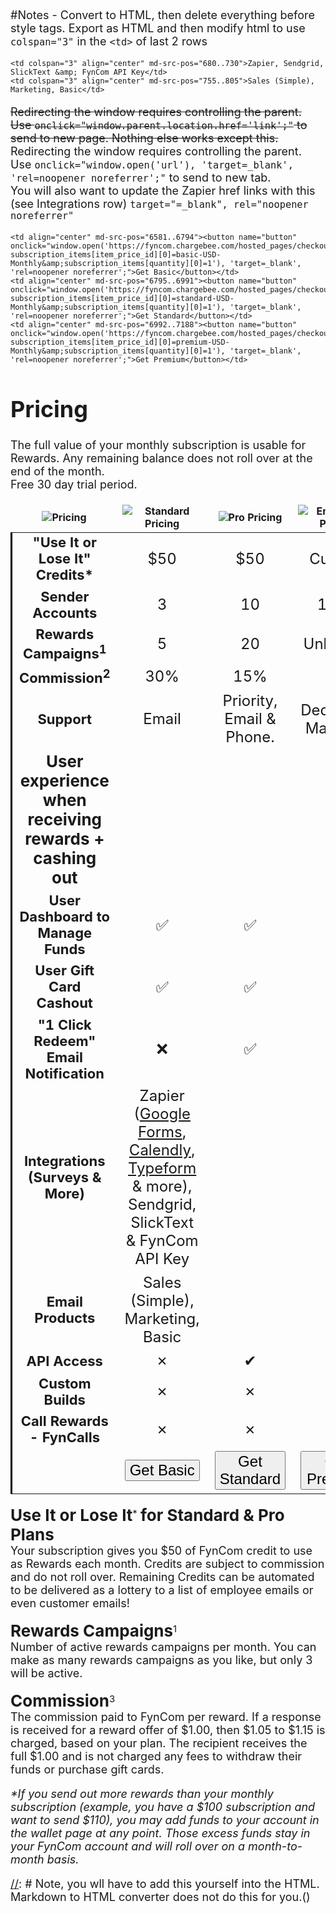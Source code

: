 #Notes - Convert to HTML, then delete everything before style tags.
Export as HTML and then modify html to use `colspan="3"` in the `<td>` of last 2 rows

```
<td colspan="3" align="center" md-src-pos="680..730">Zapier, Sendgrid, SlickText &amp; FynCom API Key</td>
<td colspan="3" align="center" md-src-pos="755..805">Sales (Simple), Marketing, Basic</td>
```

~~Redirecting the window requires controlling the parent. Use `onclick="window.parent.location.href='link';"` to send to new page. Nothing else works except this.~~
Redirecting the window requires controlling the parent. Use `onclick="window.open('url'), 'target=_blank', 'rel=noopener noreferrer';"` to send to new tab. <br>
You will also want to update the Zapier href links with this (see Integrations row) `target="=_blank", rel="noopener noreferrer"`


```
<td align="center" md-src-pos="6581..6794"><button name="button" onclick="window.open('https://fyncom.chargebee.com/hosted_pages/checkout?subscription_items[item_price_id][0]=basic-USD-Monthly&amp;subscription_items[quantity][0]=1'), 'target=_blank', 'rel=noopener noreferrer';">Get Basic</button></td>
<td align="center" md-src-pos="6795..6991"><button name="button" onclick="window.open('https://fyncom.chargebee.com/hosted_pages/checkout?subscription_items[item_price_id][0]=standard-USD-Monthly&amp;subscription_items[quantity][0]=1'), 'target=_blank', 'rel=noopener noreferrer';">Get Standard</button></td>
<td align="center" md-src-pos="6992..7188"><button name="button" onclick="window.open('https://fyncom.chargebee.com/hosted_pages/checkout?subscription_items[item_price_id][0]=premium-USD-Monthly&amp;subscription_items[quantity][0]=1'), 'target=_blank', 'rel=noopener noreferrer';">Get Premium</button></td>
```


[//]: # (You will want to manually add links into the HTML later too.)

# Pricing
The full value of your monthly subscription is usable for Rewards. Any remaining balance does not roll over at the end of the month. <br> Free 30 day trial period.

| ![Pricing](https://fyncom-static-files.s3.us-west-1.amazonaws.com/pricing/Pricing+Graphic+A1.png) |                                                                                             ![Standard Pricing](https://fyncom-static-files.s3.us-west-1.amazonaws.com/pricing/Pricing+Standard+A2_50.png)                                                                                              |                                                  ![Pro Pricing](https://fyncom-static-files.s3.us-west-1.amazonaws.com/pricing/Pricing+Pro+A3_.png)                                                  |                                          ![Enterprise Pricing](https://fyncom-static-files.s3.us-west-1.amazonaws.com/pricing/Pricing+Enterprise+A4.png)                                           |
|:-------------------------------------------------------------------------------------------------:|:-------------------------------------------------------------------------------------------------------------------------------------------------------------------------------------------------------------------------------------------------------------------------------------------------------:|:----------------------------------------------------------------------------------------------------------------------------------------------------------------------------------------------------:|:--------------------------------------------------------------------------------------------------------------------------------------------------------------------------------------------------:|
|                                   "Use It or Lose It" Credits*                                    |                                                                                                                                                   $50                                                                                                                                                   |                                                                                                 $50                                                                                                  |                                                                                               Custom                                                                                               |
|                                          Sender Accounts                                          |                                                                                                                                                    3                                                                                                                                                    |                                                                                                  10                                                                                                  |                                                                                                100+                                                                                                |
|                                   Rewards Campaigns<sup>1</sup>                                   |                                                                                                                                                    5                                                                                                                                                    |                                                                                                  20                                                                                                  |                                                                                             Unlimited                                                                                              |
|                                      Commission<sup>2</sup>                                       |                                                                                                                                                   30%                                                                                                                                                   |                                                                                                 15%                                                                                                  |                                                                                                 5%                                                                                                 |
|                                              Support                                              |                                                                                                                                                  Email                                                                                                                                                  |                                                                                       Priority, Email & Phone.                                                                                       |                                                                                         Dedicated Manager                                                                                          |
|                     **User experience when receiving rewards + cashing out**                      |
|                                  User Dashboard to Manage Funds                                   |                                                                                                                                                    ✅                                                                                                                                                    |                                                                                                  ✅                                                                                                  |                                                                                                 ✅                                                                                                  |
|                                      User Gift Card Cashout                                       |                                                                                                                                                    ✅                                                                                                                                                    |                                                                                                  ✅                                                                                                   |                                                                                                 ✅                                                                                                  |
|                               "1 Click Redeem" Email Notification                                 |                                                                                                                                                    ❌                                                                                                                                                    |                                                                                                  ✅                                                                                                   |                                                                                                 ✅                                                                                                  |
|                                   Integrations (Surveys & More)                                   | Zapier ([Google Forms](https://zapier.com/shared/55aa54da57f69cc482d7aca9238c9aee459c3b2), [Calendly](https://zapier.com/shared/d3b8c380ec3e92855d6160075e243e4fc0cab081), [Typeform](https://zapier.com/shared/5605b1ceffcf3fe14d5cdd91717847590d849841) & more), Sendgrid, SlickText & FynCom API Key |
|                                          Email Products                                           |                                                                                                                                    Sales (Simple), Marketing, Basic                                                                                                                                     |
|                                            API Access                                             |                                                                                                                                                &#x2717;                                                                                                                                                 |                                                                                               &#10004;                                                                                               |                                                                                              &#10004;                                                                                              |
|                                           Custom Builds                                           |                                                                                                                                                &#x2717;                                                                                                                                                 |                                                                                               &#x2717;                                                                                               |                                                                                              &#10004;                                                                                              |
|                                      Call Rewards - FynCalls                                      |                                                                                                                                                &#x2717;                                                                                                                                                 |                                                                                               &#x2717;                                                                                               |                                                                                              &#10004;                                                                                              |
|                                                                                                   |                                           <button name="button" onclick="https://fyncom.chargebee.com/hosted_pages/checkout?subscription_items[item_price_id][0]=basic-USD-Monthly&subscription_items[quantity][0]=1"  formtarget="_blank">Get Basic</button>                                           | <button name="button" onclick="https://fyncom.chargebee.com/hosted_pages/checkout?subscription_items[item_price_id][0]=standard-USD-Monthly&subscription_items[quantity][0]=1">Get Standard</button> | <button name="button" onclick="https://fyncom.chargebee.com/hosted_pages/checkout?subscription_items[item_price_id][0]=premium-USD-Monthly&subscription_items[quantity][0]=1">Get Premium</button> |

**Use It or Lose It**<sup>*</sup> **for Standard & Pro Plans** <br>
Your subscription gives you $50 of FynCom credit to use as Rewards each month. Credits are subject to commission and do not roll over.
Remaining Credits can be automated to be delivered as a lottery to a list of employee emails or even customer emails!

**Rewards Campaigns**<sup>1</sup> <br>
Number of active rewards campaigns per month. You can make as many rewards campaigns as you like, but only 3 will be active.

**Commission**<sup>3</sup> <br>
The commission paid to FynCom per reward. If a response is received for a reward offer of $1.00, then $1.05 to $1.15 is charged, based on your plan. The recipient receives the full $1.00 and is not charged any fees to withdraw their funds or purchase gift cards.

_*If you send out more rewards than your monthly subscription (example, you have a $100 subscription and want to send $110), you may add funds to your account
in the wallet page at any point. Those excess funds stay in your FynCom account and will roll over on a month-to-month basis._

[//]: # Note, you wll have to add this yourself into the HTML. Markdown to HTML converter does not do this for you.()
<style>
        th {
            border-right:hidden!important;
            border-left:hidden!important;
            border-top:hidden!important;
            width: 23%;
        }
        th:first-child {
            width: 31%;
        }
        tr {
            border-left:3px solid black;
        }
        table td:first-child {
            font-size: 22px;
            font-weight: bold;
        }
        table td {
            font-size: 24px;
        }
        button {
            font-size: 24px;
        }
        p {
            font-size: 18px;
        }
        strong {
            font-size: 26px;
        }
        h1 {
            font-size: 36px;
        }
</style>
